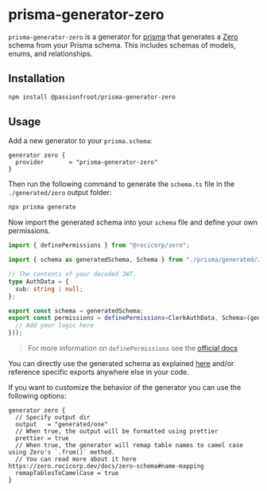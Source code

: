 # prisma-generator-zero

`prisma-generator-zero` is a generator for [prisma](https://www.prisma.io) that generates a [Zero](https://zero.rocicorp.dev/) schema from your Prisma schema. This includes schemas of models, enums, and relationships.

## Installation

```bash
npm install @passionfroot/prisma-generator-zero
```

## Usage

Add a new generator to your `prisma.schema`:

```prisma
generator zero {
  provider       = "prisma-generator-zero"
}
```

Then run the following command to generate the `schema.ts` file in the `./generated/zero` output folder:

```sh
npx prisma generate
```

Now import the generated schema into your `schema` file and define your own permissions.

```ts
import { definePermissions } from "@rocicorp/zero";

import { schema as generatedSchema, Schema } from "./prisma/generated/zero/schema";

// The contents of your decoded JWT.
type AuthData = {
  sub: string | null;
};

export const schema = generatedSchema;
export const permissions = definePermissions<ClerkAuthData, Schema>(generatedSchema, () => ({
  // Add your logic here
}));

```
> For more information on `definePermissions` see the [official docs](https://zero.rocicorp.dev/docs/permissions)

You can directly use the generated schema as explained [here](https://zero.rocicorp.dev/docs/zero-schema#building-the-zero-schema) and/or reference specific exports anywhere else in your code.

If you want to customize the behavior of the generator you can use the following options:

```prisma
generator zero {
  // Specify output dir
  output   = "generated/one"
  // When true, the output will be formatted using prettier
  prettier = true
  // When true, the generator will remap table names to camel case using Zero's `.from()` method.
  // You can read more about it here https://zero.rocicorp.dev/docs/zero-schema#name-mapping
  remapTablesToCamelCase = true
}
```
